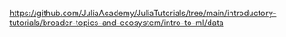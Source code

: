https://github.com/JuliaAcademy/JuliaTutorials/tree/main/introductory-tutorials/broader-topics-and-ecosystem/intro-to-ml/data
